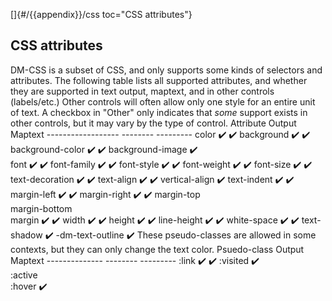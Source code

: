 []{#/{{appendix}}/css toc="CSS attributes"}
  ## CSS attributes
  DM-CSS is a subset of CSS, and only supports some kinds of selectors and
  attributes.
  The following table lists all supported attributes, and whether they are
  supported in text output, maptext, and in other controls (labels/etc.)
  Other controls will often allow only one style for an entire unit of
  text. A checkbox in \"Other\" only indicates that *some* support exists
  in other controls, but it may vary by the type of control.
    Attribute          Output   Maptext
    ------------------ -------- ---------
    color              ✔️       ✔️
    background         ✔️       ✔️
    background-color   ✔️       ✔️
    background-image   ✔️       
    font               ✔️       ✔️
    font-family        ✔️       ✔️
    font-style         ✔️       ✔️
    font-weight        ✔️       ✔️
    font-size          ✔️       ✔️
    text-decoration    ✔️       ✔️
    text-align         ✔️       ✔️
    vertical-align              ✔️
    text-indent        ✔️       ✔️
    margin-left        ✔️       ✔️
    margin-right       ✔️       ✔️
    margin-top                  
    margin-bottom               
    margin             ✔️       ✔️
    width              ✔️       ✔️
    height             ✔️       ✔️
    line-height        ✔️       ✔️
    white-space        ✔️       ✔️
    text-shadow                 ✔️
    -dm-text-outline            ✔️
  These pseudo-classes are allowed in some contexts, but they can only
  change the text color.
    Psuedo-class   Output   Maptext
    -------------- -------- ---------
    :link          ✔️       ✔️
    :visited       ✔️       
    :active                 
    :hover                  ✔️